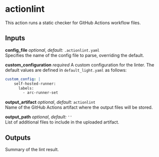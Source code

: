 # actionlint

This action runs a static checker for GitHub Actions workflow files.

## Inputs

**config_file** *optional*, *default:* `.actionlint.yaml`  
Specifies the name of the config file to parse, overriding the default.

**custom_configuration** *required*
A custom configuration for the linter. The default values are defined in
`default_light.yaml` as follows:

```yaml
custom_config: |
    self-hosted-runner:
      labels:
        - arc-runner-set
```

**output_artifact** *optional*, *default:* `actionlint`  
Name of the GitHub Actions artifact where the output files will be stored.

**output_path** *optional*, *default:* `''`  
List of additional files to include in the uploaded artifact.

## Outputs

Summary of the lint result.